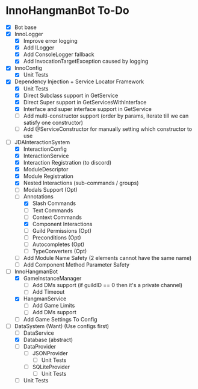 # InnoHangmanBot To-Do
- [x] Bot base
- [x] InnoLogger
  - [x] Improve error logging
  - [x] Add ILogger
  - [x] Add ConsoleLogger fallback
  - [x] Add InvocationTargetException caused by logging
- [x] InnoConfig
  - [x] Unit Tests
- [x] Dependency Injection + Service Locator Framework
  - [x] Unit Tests
  - [x] Direct Subclass support in GetService
  - [x] Direct Super support in GetServicesWithInterface
  - [x] Interface and super interface support in GetService
  - [ ] Add multi-constructor support (order by params, iterate till we 
can satisfy one constructor)
  - [ ] Add @ServiceConstructor for manually setting which constructor to use
- [ ] JDAInteractionSystem
  - [x] InteractionConfig
  - [x] InteractionService
  - [x] Interaction Registration (to discord)
  - [x] ModuleDescriptor
  - [x] Module Registration
  - [x] Nested Interactions (sub-commands / groups) 
  - [ ] Modals Support (Opt)
  - [ ] Annotations
    - [x] Slash Commands
    - [ ] Text Commands
    - [ ] Context Commands
    - [x] Component Interactions
    - [ ] Guild Permissions (Opt)
    - [ ] Preconditions (Opt)
    - [ ] Autocompletes (Opt)
    - [ ] TypeConverters (Opt)
  - [ ] Add Module Name Safety (2 elements cannot have the same name)
  - [ ] Add Component Method Parameter Safety
- [ ] InnoHangmanBot
  - [x] GameInstanceManager
    - [ ] Add DMs support (if guildID == 0 then it's a private channel)
    - [ ] Add Timeout
  - [x] HangmanService
    - [ ] Add Game Limits
    - [ ] Add DMs support
  - [ ] Add Game Settings To Config
- [ ] DataSystem (Want) (Use configs first)
  - [ ] DataService
  - [x] Database (abstract)
  - [ ] DataProvider
    - [ ] JSONProvider
      - [ ] Unit Tests
    - [ ] SQLiteProvider
      - [ ] Unit Tests
  - [ ] Unit Tests